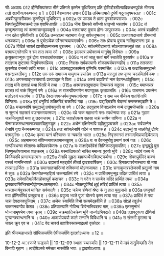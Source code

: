 श्रीः
अध्यायः 012
द्रौणिजिघांसया भीमे प्रतिगते कृष्णेन युधिष्ठिरम् प्रति द्रौणिदौश्शील्यादिकथनपूर्वकं भीमस्य ततो रक्षणीयत्वकथनम् ॥ 1 ॥
001	वैशम्पायन उवाच 
001a	तस्मिन्प्रयाते दुर्धर्षे यदूनामृषभस्ततः ।
001c	अब्रवीत्पुण्डरीकाक्षः कुन्तीपुत्रं युधिष्ठिरम् ॥
002a	एष पाण्डव ते भ्राता पुत्रशोकपरायणः ।
002c	जिघांसुर्द्रौणिमाक्रन्दे एक एवाभिधावति ॥
003a	भीमः प्रियस्ते सर्वेभ्यो भ्रातृभ्यो भरतर्षभ ।
003c	तं कृच्छ्रगतमद्य त्वं कस्मान्नाभ्युपपद्यसे ॥
004a	यत्तदाचष्ट पुत्राय द्रोणः परपुरञ्जयः ।
004c	अस्त्रं ब्रह्मशिरो नाम दहेत पृथिवीमपि ॥
005a	तन्महात्मा महाभागः केतुः सर्वधनुष्मताम् ।
005c	प्रत्यपायदाचार्यः प्रीयमाणो धनञ्जयम् ॥
006a	तं पुत्रोऽप्येक एवैनमन्वयाचदमर्षणः ।
006c	ततः प्रोवाच पुत्राय नातिहृष्टमना इव ॥
007a	विदितं चापलं ह्यासीदात्मजस्य दुरात्मनः ।
007c	सर्वधर्मविदाचार्यः सोऽन्वशासत्सुतं ततः ॥
008a	परमापद्गतेनापि न स्म तात त्वया रणे ।
008c	इदमस्त्रं प्रयोक्तव्यं मानुषेषु विशेषतः ॥
009a	इत्युक्तवान्गुरुः पुत्रं द्रोणः पश्चादथोक्तवान् ।
009c	न त्वं जातु सतां मार्गे स्थातेति पुरुषर्षभ ॥
010a	स तदाज्ञाय दुष्टात्मा पितुर्वचनमप्रियम् ।
010c	निराशः सर्वकल्याणैः शोकात्पर्यचरन्महीम् ॥
011a	ततस्तदा कुरुश्रेष्ठ वनस्थे त्वयि भारत ।
011c	अवसद्द्वारकामेत्य वृष्णिभिः परमार्चितः ॥
012a	स कदाचित्समुद्रान्ते वसन्द्वारवतीमनु ।
012c	एक एकं समागम्य मामुवाच हसन्निव ॥
013a	यत्तदुग्रं तपः कृष्ण चरन्नमितविक्रमः ।
013c	अगस्त्याद्भारताचार्यः प्रत्यपद्यत मे पिता ॥
014a	अस्त्रं ब्रह्मशिरो नाम देवगन्धर्वपूजितम् ।
014c	तदद्य मयि दाशार्ह यथा पितरि मे तथा ॥
015a	अस्मत्तस्तदुपादाय दिव्यमस्त्रं यदूत्तम ।
015c	ममाप्यस्त्रं प्रयच्छ त्वं चक्रं रिपुहणं रणे ॥
016a	स राजन्प्रीयमाणेन मयाप्युक्तः कृताञ्जलिः ।
016c	याचमानः प्रयत्नेन मत्तोऽस्त्रं भरतर्षभ ॥
017a	देवदानवगन्धर्वमनुष्यपतगोरगाः ।
017c	न समा मम वीर्यस्य शतांशेनापि पिण्डिताः ॥
018a	इदं धनुरियं शक्तिरिदं चक्रमियं गदा ।
018c	यद्यदिच्छसि चेदस्त्रं मत्तस्तत्तद्ददामि ते ॥
019a	यच्छक्नोषि समुद्यन्तुं प्रयोक्तुमपि वा रणे ।
019c	तद्गृहाण विनाऽस्त्रेण यन्मे दातुमभीप्ससि ॥
020a	स सुनाभं सहस्रारं वज्रनाभमयस्मयम् ।
020c	वव्रे चक्रं महाभागो मत्तः स्पर्धन्मया सह ॥
021a	गृहाण चक्रमित्युक्तो मया तु तदनन्तरम् ।
021c	जग्राहोत्पत्य सहसा चक्रं सव्येन पाणिना ॥
022a	न चैनमशकत्स्थानात्सञ्चालयितुमप्युत ।
022c	अथैनं दक्षिणेनापि ग्रहीतुमुपचक्रमे ॥
023ac	सर्वयत्नेन तेनापि गृह्य नैनमकम्पयत् ॥
024a	ततः सर्वबलेनापि यदैनं न शशाक ह ।
024c	उद्यन्तुं वा चालयितुं द्रौणिः परमदुर्मनाः ।
024e	कृत्वा यत्नं परिश्रान्तः स न्यवर्तत भारत ॥
025a	निवृत्तमनसं तस्मादभिप्रायाद्विचेतसम् ।
025c	अहमामन्त्र्य संविग्नमश्वत्थामानमब्रुवम् ॥
026a	यः स दैवमनुष्येषु प्रमाणं परमं गतः ।
026c	गाण्डीवधन्वा श्वेताश्वः कपिप्रवरकेतनः ॥
027a	यः साक्षाद्देवदेवेशं शितिकण्ठमुमापतिम् ।
027c	द्वन्द्वयुद्धे पुरा जिष्णुस्तोषयामास शङ्करम् ॥
028a	यस्मात्प्रियतरो नास्ति ममान्यः पुरुषो भुवि ।
028c	नादेयं यस्य मे किञ्चिदपि प्राणान्महात्मनः ॥
029a	तेनापि सुहृदा ब्रह्मन्पार्थेनाक्लिष्टकर्मणा ।
029c	नोक्तपूर्वमिदं वाक्यं यस्त्वं मामभिभाषसे ॥
030a	ब्रह्मचर्यं महद्घोरं तीर्त्वा द्वादशवार्षिकम् ।
030c	हिमवत्पार्श्वमास्थाय यो मया तपसाऽऽर्जितः ॥
031a	समानव्रतचारिण्यां रुक्मिण्यां योऽन्वजायत ।
031c	सनत्कुमारस्तेजस्वी प्रद्युम्नो नाम मे सुतः ॥
032a	तेनाप्येतन्महद्दिव्यं चक्रमप्रतिमं रणे ।
032c	न प्रार्थितमभून्मूढ तदितं प्रार्थितं त्वया ॥
033a	रामेणातिबलेनैतन्नोक्तपूर्वं कदाचन ।
033c	न गदेन न साम्बेन यदिदं प्रार्थितं त्वया ॥
034a	द्वारकावासिभिश्चान्यैर्वृष्ण्यन्धकमहारथैः ।
034c	नोक्तपूर्वमिदं क्षुद्रं तदिदं प्रार्थितं त्वया ॥
035a	भारताचार्यपुत्रस्त्वं मानितः सर्वयादवैः ।
035c	चक्रेण रथिनां श्रेष्ठ कं नु तात युयुत्ससे ॥
036a	एवमुक्तो मया द्रौणिर्मामिदं प्रत्युवाच ह ।
036c	प्रयुज्य भवते पूजां योत्स्ये कृष्ण त्वया सह ॥
037a	प्रार्थितं ते मया चक्रं देवदानवपूजितम् ।
037c	अजेयः स्यामिति विभो सत्यमेद्ब्रवीमि ते ॥
038a	सोऽहं तद्दुर्लभं चक्रमनवाप्यैव केशव ।
038c	प्रतियास्यामि गोविन्द शिवेनाभिवदस्व माम् ॥
039a	एतत्सुनाभं भोजानामृषभेण त्वया धृतम् ।
039c	चक्रमप्रतिचक्रेण भुवि नान्योऽभिपद्यते ॥
040a	एतावदुक्त्वा द्रौणिर्मां युग्यानश्वान्धनानि च ।
040c	आदायोपययौ काले रत्नानि विविधानि च ॥
041a	स संरम्भी दुरात्मा च चपलः क्रूर एव च ।
041c	वेद चास्त्रं ब्रह्मशिरस्तस्माद्रक्ष्यो वृकोदरः ॥

इति श्रीमन्महाभारते सौप्तिकपर्वणि ऐषीकपर्वणि द्वादशोऽध्यायः ॥ 12 ॥

10-12-2 अाक्रन्दे सङ्ग्रामे || 10-12-09 स्थाता स्थास्यसि || 10-12-11 मे मह्यं दातुमिच्छसि तेन विनापि गृहाण । त्वदीयेऽस्त्रे ममेच्छा नास्तीति भावः ॥ द्वादशोऽध्यायः ॥
